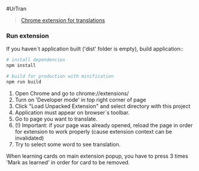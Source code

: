 #UrTran

> [Chrome extension for translations](https://chrome.google.com/webstore/detail/urtran/jbpeflkanafekaohanpplmddldaboklj)

### Run extension
If you haven`t application built ('dist' folder is empty), build application::

``` bash
# install dependencies
npm install

# build for production with minification
npm run build
```
1) Open Chrome and go to chrome://extensions/
2) Turn on 'Developer mode' in top right corner of page
3) Click "Load Unpacked Extension" and select directory with this project
4) Application must appear on browser`s toolbar. 
5) Go to page you want to translate. 
6) (!) Important: if your page was already opened, reload the page in order for extension to work properly (cause extension context can be invalidated)
7) Try to select some word to see translation.

When learning cards on main extension popup, you have to press 3 times 'Mark as learned' in order for card to be removed.
